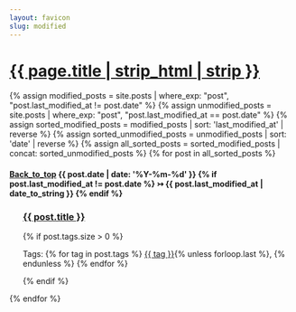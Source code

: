 ```yaml
---
layout: favicon
slug: modified
---
```

<h1 class="post-title"><a href="#bottom-of-page" aria-label="Go to bottom">{{ page.title | strip_html | strip }}</a></h1>
<div class="post-wrapper">
  <aside class="tagged-posts">
    {% assign modified_posts = site.posts | where_exp: "post", "post.last_modified_at != post.date" %}
    {% assign unmodified_posts = site.posts | where_exp: "post", "post.last_modified_at == post.date" %}
    {% assign sorted_modified_posts = modified_posts | sort: 'last_modified_at' | reverse %}
    {% assign sorted_unmodified_posts = unmodified_posts | sort: 'date' | reverse %}
    {% assign all_sorted_posts = sorted_modified_posts | concat: sorted_unmodified_posts %}
    {% for post in all_sorted_posts %}
    <div class="search-link">
      <h4>
        <a class="post-heading" href="{{ site.back_to_top_url | default: '#' }}" id="back-top" aria-label="Back_to_top" class="back-top-link">
          <span class="sr-only">Back_to_top</span></a>
        {{ post.date | date: '%Y-%m-%d' }}
        {% if post.last_modified_at != post.date %} &rightarrowtail; {{ post.last_modified_at | date_to_string }}
        {% endif %}
      </h4>
      <ul>
        <a href="{{ post.url }}">
          <h3>
            {{ post.title }}
          </h3>
        </a>
          {% if post.tags.size > 0 %}
            <p>Tags: 
              {% for tag in post.tags %}
                <a href="{{ '/tags/' | relative_url }}#{{ tag | slugify }}">{{ tag }}</a>{% unless forloop.last %}, {% endunless %}
              {% endfor %}
            </p>
          {% endif %}
      </ul>
    </div>
    {% endfor %}
  </aside>
</div>
